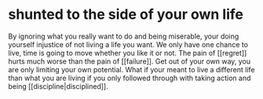 # shunted to the side of your own life

By ignoring what you really want to do and being miserable, your doing yourself injustice of not living a life you want. We only have one chance to live, time is going to move whether you like it or not. The pain of [[regret]] hurts much worse than the pain of [[failure]]. Get out of your own way, you are only limiting your own potential. What if your meant to live a different life than what you are living if you only followed through with taking action and being [[discipline|disciplined]]. 